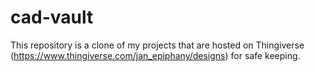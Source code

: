# cad-vault

This repository is a clone of my projects that are hosted on Thingiverse
(https://www.thingiverse.com/jan_epiphany/designs) for safe keeping.
